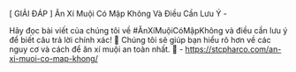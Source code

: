 [ GIẢI ĐÁP ] Ăn Xí Muội Có Mập Không Và Điều Cần Lưu Ý - 

Hãy đọc bài viết của chúng tôi về #ĂnXíMuộiCóMậpKhông và điều cần lưu ý để biết câu trả lời chính xác! 🤔 Chúng tôi sẽ giúp bạn hiểu rõ hơn về các nguy cơ và cách để ăn xí muội an toàn nhất. 🤗 - https://stcpharco.com/an-xi-muoi-co-map-khong/
